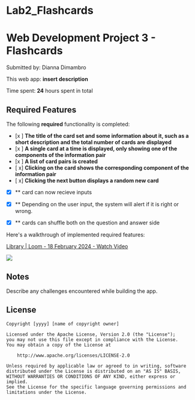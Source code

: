 # Lab2_Flashcards

# Web Development Project 3 - Flashcards

Submitted by: Dianna Dimambro

This web app: **insert description**

Time spent: **24** hours spent in total

## Required Features

The following **required** functionality is completed:

- [x ] **The title of the card set and some information about it, such as a short description and the total number of cards are displayed**
- [x ] **A single card at a time is displayed, only showing one of the components of the information pair**
- [x ] **A list of card pairs is created**
- [ x] **Clicking on the card shows the corresponding component of the information pair**
- [ x] **Clicking the next button displays a random new card**
- [x] ** card can now recieve inputs
- [x] ** Depending on the user input, the system will alert if it is right or wrong.
- [x] ** cards can shuffle both on the question and answer side



Here's a walkthrough of implemented required features:
<div>
    <a href="https://www.loom.com/share/ec61edd0009540069359e76e4ed5c9c9">
      <p>Library | Loom - 18 February 2024 - Watch Video</p>
    </a>
    <a href="https://www.loom.com/share/ec61edd0009540069359e76e4ed5c9c9">
      <img style="max-width:300px;" src="https://cdn.loom.com/sessions/thumbnails/ec61edd0009540069359e76e4ed5c9c9-with-play.gif">
    </a>
  </div>

## Notes

Describe any challenges encountered while building the app.

## License

    Copyright [yyyy] [name of copyright owner]

    Licensed under the Apache License, Version 2.0 (the "License");
    you may not use this file except in compliance with the License.
    You may obtain a copy of the License at

        http://www.apache.org/licenses/LICENSE-2.0

    Unless required by applicable law or agreed to in writing, software
    distributed under the License is distributed on an "AS IS" BASIS,
    WITHOUT WARRANTIES OR CONDITIONS OF ANY KIND, either express or implied.
    See the License for the specific language governing permissions and
    limitations under the License.
